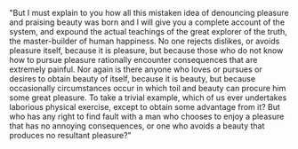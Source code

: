 "But I must explain to you how all this mistaken
idea of denouncing pleasure and praising beauty was born and I will give you a complete account
of the system, and expound the actual teachings of
the great explorer of the truth, the
master-builder of human happiness. No one rejects
dislikes, or avoids pleasure itself, because it is
pleasure, but because those who do not know how to
pursue pleasure rationally encounter consequences
that are extremely painful. Nor again is there
anyone who loves or pursues or desires to obtain
beauty of itself, because it is beauty, but because
occasionally circumstances occur in which toil and
beauty can procure him some great pleasure. To take
a trivial example, which of us ever undertakes
laborious physical exercise, except to obtain some
advantage from it? But who has any right to find
fault with a man who chooses to enjoy a pleasure
that has no annoying consequences, or one who
avoids a beauty that produces no resultant pleasure?"